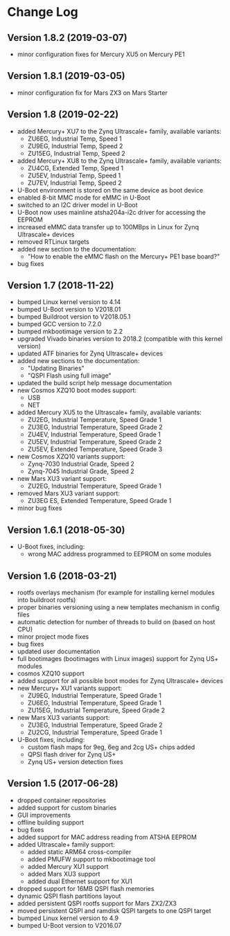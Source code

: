 Change Log
==========

Version 1.8.2 (2019-03-07)
--------------------------

* minor configuration fixes for Mercury XU5 on Mercury PE1

Version 1.8.1 (2019-03-05)
--------------------------

* minor configuration fix for Mars ZX3 on Mars Starter

Version 1.8 (2019-02-22)
------------------------

* added Mercury+ XU7 to the Zynq Ultrascale+ family, available variants:
    - ZU6EG, Industrial Temp, Speed 1
    - ZU9EG, Industrial Temp, Speed 2
    - ZU15EG, Industrial Temp, Speed 2
* added Mercury+ XU8 to the Zynq Ultrascale+ family, available variants:
    - ZU4CG, Extended Temp, Speed 1
    - ZU5EV, Industrial Temp, Speed 1
    - ZU7EV, Industrial Temp, Speed 2
* U-Boot environment is stored on the same device as boot device
* enabled 8-bit MMC mode for eMMC in U-Boot
* switched to an I2C driver model in U-Boot
* U-Boot now uses mainline atsha204a-i2c driver for accessing the EEPROM
* increased eMMC data transfer up to 100MBps in Linux for Zynq Ultrascale+ devices
* removed RTLinux targets
* added new section to the documentation:
    - "How to enable the eMMC flash on the Mercury+ PE1 base board?"
* bug fixes

Version 1.7 (2018-11-22)
---------------------

* bumped Linux kernel version to 4.14
* bumped U-Boot version to V2018.01
* bumped Buildroot version to V2018.05.1
* bumped GCC version to 7.2.0
* bumped mkbootimage version to 2.2
* upgraded Vivado binaries version to 2018.2 (compatible with this kernel version)
* updated ATF binaries for Zynq Ultrascale+ devices
* added new sections to the documentation:
    - "Updating Binaries"
    - "QSPI Flash using full image"
* updated the build script help message documentation
* new Cosmos XZQ10 boot modes support:
    - USB
    - NET
* added Mercury XU5 to the Ultrascale+ family, available variants:
    - ZU2EG, Industrial Temperature, Speed Grade 1
    - ZU3EG, Industrial Temperature, Speed Grade 2
    - ZU4EV, Industrial Temperature, Speed Grade 1
    - ZU5EV, Industrial Temperature, Speed Grade 2
    - ZU5EV, Extended Temperature, Speed Grade 3
* new Cosmos XZQ10 variants support:
    - Zynq-7030 Industrial Grade, Speed 2
    - Zynq-7045 Industrial Grade, Speed 2
* new Mars XU3 variant support:
    - ZU2EG, Industrial Temperature, Speed Grade 1
* removed Mars XU3 variant support:
    - ZU3EG ES, Extended Temperature, Speed Grade 1
* minor bug fixes

Version 1.6.1 (2018-05-30)
------------------------

* U-Boot fixes, including:
    - wrong MAC address programmed to EEPROM on some modules

Version 1.6 (2018-03-21)
------------------------

* rootfs overlays mechanism (for example for installing kernel modules into buildroot rootfs)
* proper binaries versioning using a new templates mechanism in config files
* automatic detection for number of threads to build on (based on host CPU)
* minor project mode fixes
* bug fixes
* updated user documentation
* full bootimages (bootimages with Linux images) support for Zynq US+ modules
* cosmos XZQ10 support
* added support for all possible boot modes for Zynq Ultrascale+ devices
* new Mercury+ XU1 variants support:
    - ZU9EG, Industrial Temperature, Speed Grade 1
    - ZU6EG, Industrial Temperature, Speed Grade 1
    - ZU15EG, Industrial Temperature, Speed Grade 2
* new Mars XU3 variants support:
    - ZU3EG, Industrial Temperature, Speed Grade 2
    - ZU2CG, Industrial Temperature, Speed Grade 1
* U-Boot fixes, including:
    - custom flash maps for 9eg, 6eg and 2cg US+ chips added
    - QPSI flash driver for Zynq US+
    - Zynq US+ version detection fixes

Version 1.5 (2017-06-28)
------------------------

* dropped container repositories
* added support for custom binaries
* GUI improvements
* offline building support
* bug fixes
* added support for MAC address reading from ATSHA EEPROM
* added Ultrascale+ family support:
    - added static ARM64 cross-compiler
    - added PMUFW support to mkbootimage tool
    - added Mercury XU1 support
    - added Mars XU3 support
    - added dual Ethernet support for XU1
* dropped support for 16MB QSPI flash memories
* dynamic QSPI flash partitions layout
* added persistent QSPI rootfs support for Mars ZX2/ZX3
* moved persistent QSPI and ramdisk QSPI targets to one QSPI target
* bumped Linux kernel version to 4.9
* bumped U-Boot version to V2016.07
